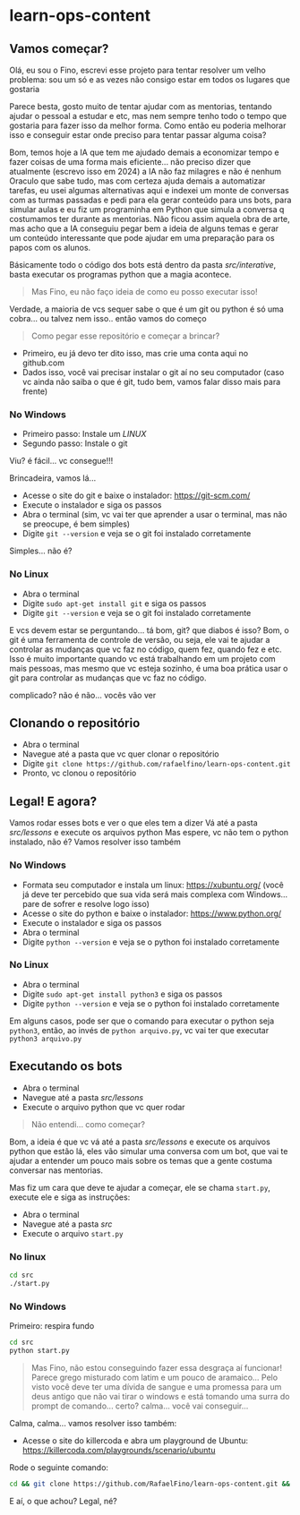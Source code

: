 # learn-ops-content

## Vamos começar?

Olá, eu sou o Fino, escrevi esse projeto para tentar resolver um velho problema: sou um só e as vezes não consigo estar em todos os lugares que gostaria

Parece besta, gosto muito de tentar ajudar com as mentorias, tentando ajudar o pessoal a estudar e etc, mas nem sempre tenho todo o tempo que gostaria para fazer isso da melhor forma. Como então eu poderia melhorar isso e conseguir estar onde preciso para tentar passar alguma coisa?

Bom, temos hoje a IA que tem me ajudado demais a economizar tempo e fazer coisas de uma forma mais eficiente... não preciso dizer que atualmente (escrevo isso em 2024) a IA não faz milagres e não é nenhum Oraculo que sabe tudo, mas com certeza ajuda demais a automatizar tarefas, eu usei algumas alternativas aqui e indexei um monte de conversas com as turmas passadas e pedi para ela gerar conteúdo para uns bots, para simular aulas e eu fiz um programinha em Python que simula a conversa q costumamos ter durante as mentorias. Não ficou assim aquela obra de arte, mas acho que a IA conseguiu pegar bem a ideia de alguns temas e gerar um conteúdo interessante que pode ajudar em uma preparação para os papos com os alunos.

Básicamente todo o código dos bots está dentro da pasta *src/interative*, basta executar os programas python que a magia acontece.

> Mas Fino, eu não faço ideia de como eu posso executar isso! 

Verdade, a maioria de vcs sequer sabe o que é um git ou python é só uma cobra... ou talvez nem isso.. então vamos do começo

> Como pegar esse repositório e começar a brincar?

- Primeiro, eu já devo ter dito isso, mas crie uma conta aqui no github.com
- Dados isso, você vai precisar instalar o git aí no seu computador (caso vc ainda não saiba o que é git, tudo bem, vamos falar disso mais para frente)

### No Windows
- Primeiro passo: Instale um *LINUX* 
- Segundo passo: Instale o git

Viu? é fácil... vc consegue!!!

Brincadeira, vamos lá...
- Acesse o site do git e baixe o instalador: https://git-scm.com/
- Execute o instalador e siga os passos
- Abra o terminal (sim, vc vai ter que aprender a usar o terminal, mas não se preocupe, é bem simples)
- Digite `git --version` e veja se o git foi instalado corretamente

Simples... não é?

### No Linux
- Abra o terminal
- Digite `sudo apt-get install git` e siga os passos
- Digite `git --version` e veja se o git foi instalado corretamente

E vcs devem estar se perguntando... tá bom, git? que diabos é isso?
Bom, o git é uma ferramenta de controle de versão, ou seja, ele vai te ajudar a controlar as mudanças que vc faz no código, quem fez, quando fez e etc. Isso é muito importante quando vc está trabalhando em um projeto com mais pessoas, mas mesmo que vc esteja sozinho, é uma boa prática usar o git para controlar as mudanças que vc faz no código.

complicado? não é não... vocês vão ver

## Clonando o repositório
- Abra o terminal
- Navegue até a pasta que vc quer clonar o repositório
- Digite `git clone https://github.com/rafaelfino/learn-ops-content.git`
- Pronto, vc clonou o repositório

## Legal! E agora?
Vamos rodar esses bots e ver o que eles tem a dizer
Vá até a pasta *src/lessons* e execute os arquivos python
Mas espere, vc não tem o python instalado, não é?
Vamos resolver isso também

### No Windows
- Formata seu computador e instala um linux: https://xubuntu.org/ (você já deve ter percebido que sua vida será mais complexa com Windows... pare de sofrer e resolve logo isso)
- Acesse o site do python e baixe o instalador: https://www.python.org/
- Execute o instalador e siga os passos
- Abra o terminal
- Digite `python --version` e veja se o python foi instalado corretamente

### No Linux
- Abra o terminal
- Digite `sudo apt-get install python3` e siga os passos
- Digite `python --version` e veja se o python foi instalado corretamente

Em alguns casos, pode ser que o comando para executar o python seja `python3`, então, ao invés de `python arquivo.py`, vc vai ter que executar `python3 arquivo.py`

## Executando os bots
- Abra o terminal
- Navegue até a pasta *src/lessons*
- Execute o arquivo python que vc quer rodar

> Não entendi... como começar?

Bom, a ideia é que vc vá até a pasta *src/lessons* e execute os arquivos python que estão lá, eles vão simular uma conversa com um bot, que vai te ajudar a entender um pouco mais sobre os temas que a gente costuma conversar nas mentorias.

Mas fiz um cara que deve te ajudar a começar, ele se chama `start.py`, execute ele e siga as instruções:

- Abra o terminal
- Navegue até a pasta *src*
- Execute o arquivo `start.py`

### No linux
``` bash
cd src
./start.py
```

### No Windows
Primeiro: respira fundo
``` bash
cd src
python start.py
```

> Mas Fino, não estou conseguindo fazer essa desgraça aí funcionar! Parece grego misturado com latim e um pouco de aramaico...
Pelo visto você deve ter uma dívida de sangue e uma promessa para um deus antigo que não vai tirar o windows e está tomando uma surra do prompt de comando... certo? calma... você vai conseguir...

Calma, calma... vamos resolver isso também:
- Acesse o site do killercoda e abra um playground de Ubuntu: https://killercoda.com/playgrounds/scenario/ubuntu

Rode o seguinte comando:
``` bash
cd && git clone https://github.com/RafaelFino/learn-ops-content.git && cd learn-ops-content && pip3 install -r requirements.txt && cd src && python3 start.py
```

E aí, o que achou? Legal, né?

